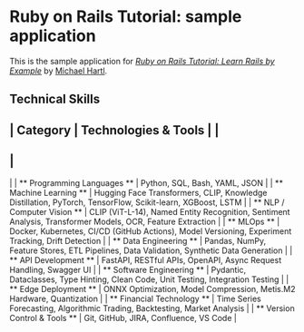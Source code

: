 # Ruby on Rails Tutorial: sample application

This is the sample application for [*Ruby on Rails Tutorial: Learn Rails by Example*](http://railstutorial.org/) by [Michael Hartl](http://michaelhartl.com/).

## Technical Skills
|
 Category 
|
 Technologies & Tools 
|
|
----------
|
----------------------
|
|
**
Programming Languages
**
|
 Python, SQL, Bash, YAML, JSON 
|
|
**
Machine Learning
**
|
 Hugging Face Transformers, CLIP, Knowledge Distillation, PyTorch, TensorFlow, Scikit-learn, XGBoost, LSTM 
|
|
**
NLP / Computer Vision
**
|
 CLIP (ViT-L-14), Named Entity Recognition, Sentiment Analysis, Transformer Models, OCR, Feature Extraction 
|
|
**
MLOps
**
|
 Docker, Kubernetes, CI/CD (GitHub Actions), Model Versioning, Experiment Tracking, Drift Detection 
|
|
**
Data Engineering
**
|
 Pandas, NumPy, Feature Stores, ETL Pipelines, Data Validation, Synthetic Data Generation 
|
|
**
API Development
**
|
 FastAPI, RESTful APIs, OpenAPI, Async Request Handling, Swagger UI 
|
|
**
Software Engineering
**
|
 Pydantic, Dataclasses, Type Hinting, Clean Code, Unit Testing, Integration Testing 
|
|
**
Edge Deployment
**
|
 ONNX Optimization, Model Compression, Metis.M2 Hardware, Quantization 
|
|
**
Financial Technology
**
|
 Time Series Forecasting, Algorithmic Trading, Backtesting, Market Analysis 
|
|
**
Version Control & Tools
**
|
 Git, GitHub, JIRA, Confluence, VS Code 
|
